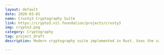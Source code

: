 ```yaml
---
layout: default
date: 2020-03-01
name: Crusty3 Cryptography Suite
link: https://crypto3.nil.foundation/projects/crusty3
img: crypto3.png
category: Cryptography
tag: project_draft
description: Modern cryptography suite implemented in Rust. Uses the same architecture type traits as Crypto3 along with the same backend implementation in YASM. Includes permutative, public key, zero-knowledge cryptograhy along with verifiable delay functions, threshold schemes and cryptographic accumulators.

---
```

